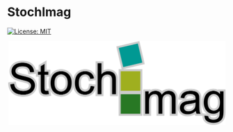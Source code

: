 


# StochImag
[![License: MIT](https://img.shields.io/badge/License-MIT-yellow.svg)](https://opensource.org/licenses/MIT)
<!--
![Logo](png/exp_04.png)
-->

<p align="center">
  <a><img src="https://github.com/infoleon/StochImag/blob/main/png/exp_04.png?raw=true" alt="Logo" width="500"/></a>
</p>



